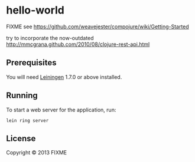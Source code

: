 # hello-world

FIXME
see
https://github.com/weavejester/compojure/wiki/Getting-Started

try to incorporate the now-outdated
http://mmcgrana.github.com/2010/08/clojure-rest-api.html

## Prerequisites

You will need [Leiningen][1] 1.7.0 or above installed.

[1]: https://github.com/technomancy/leiningen

## Running

To start a web server for the application, run:

    lein ring server

## License

Copyright © 2013 FIXME
